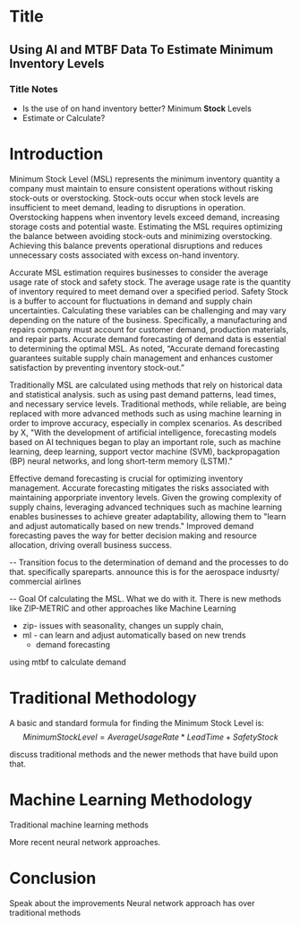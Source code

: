 # Title
## Using AI and MTBF Data To Estimate Minimum Inventory Levels 

### Title Notes
- Is the use of on hand inventory better? Minimum **Stock** Levels
- Estimate or Calculate?

# Introduction 

Minimum Stock Level (MSL) represents the minimum inventory quantity a company must maintain to ensure consistent operations without risking stock-outs or overstocking. Stock-outs occur when stock levels are insufficient to meet demand, leading to disruptions in operation. Overstocking happens when inventory levels exceed demand, increasing storage costs and potential waste. Estimating the MSL requires optimizing the balance between avoiding stock-outs and minimizing overstocking. Achieving this balance prevents operational disruptions and reduces unnecessary costs associated with excess on-hand inventory.

Accurate MSL estimation requires businesses to consider the average usage rate of stock and safety stock. The average usage rate is the quantity of inventory required to meet demand over a specified period. Safety Stock is a buffer to account for fluctuations in demand and supply chain uncertainties. Calculating these variables can be challenging and may vary depending on the nature of the business. Specifically, a manufacturing and repairs company must account for customer demand, production materials, and repair parts. Accurate demand forecasting of demand data is essential to determining the optimal MSL. As noted, “Accurate demand forecasting guarantees suitable supply chain management and enhances customer satisfaction by preventing inventory stock-out.”

Traditionally MSL are calculated using methods that rely on historical data and statistical analysis. such as using past demand patterns, lead times, and necessary service levels. Traditional methods, while reliable, are being replaced with more advanced methods such as using machine learning in order to improve accuracy, especially in complex scenarios. As described by X, "With the development of artificial intelligence, forecasting models based on AI techniques began to play an important role, such as machine learning, deep learning, support vector machine (SVM), backpropagation (BP) neural networks, and long short-term memory (LSTM)." 

Effective demand forecasting is crucial for optimizing inventory management. Accurate forecasting mitigates the risks associated with maintaining apporpriate inventory levels. Given the growing complexity of supply chains, leveraging advanced techniques such as machine learning enables businesses to achieve greater adaptability, allowing them to "learn and adjust automatically based on new trends." Improved demand forecasting paves the way for better decision making and resource allocation, driving overall business success.


-- Transition focus to the determination of demand and the processes to do that. specifically spareparts. announce this is for the aerospace indusrty/ commercial airlines

-- Goal Of calculating the MSL. What we do with it.
There is new methods like ZIP-METRIC and other approaches like Machine Learning

- zip- issues with seasonality, changes un supply chain,
- ml - can learn and adjust automatically based on new trends
	- demand forecasting

using mtbf to calculate demand
# Traditional Methodology

A basic and standard formula for finding the Minimum Stock Level is: $$ Minimum Stock Level = Average Usage Rate * Lead Time + Safety Stock$$

discuss traditional methods and the newer methods that have build upon that.

# Machine Learning Methodology

Traditional machine learning methods

More recent neural network approaches. 


# Conclusion

Speak about the improvements Neural network approach has over traditional methods
